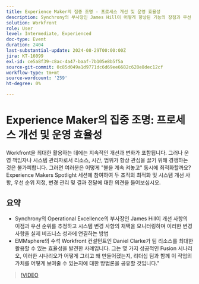 ```yaml
---
title: Experience Maker의 집중 조명 - 프로세스 개선 및 운영 효율성
description: Synchrony의 부사장인 James Hill이 어떻게 향상된 기능의 장점과 우선 순위를 추정하고 시스템 변경 사항의 채택을 모니터링하며 이러한 변경 사항을 실제 비즈니스 성과에 연결시키는지 EMMsphere의 수석 Workfront 컨설턴트인 Daniel Clarke가 어떻게 효율성을 발견하여 팀 리소스를 최대한 확장할 수 있는지에 대한 사례를 참조하십시오. 그는 몇 가지 성공적인 Fusion 시나리오, 이러한 시나리오가 어떻게 그리고 왜 만들어졌는지, 리더십 팀과 함께 이 작업의 가치를 어떻게 보여줄 수 있었는지 방법론을 공유할 것입니다
solution: Workfront
role: User
level: Intermediate, Experienced
doc-type: Event
duration: 2404
last-substantial-update: 2024-08-29T00:00:00Z
jira: KT-16099
exl-id: ce5a8f39-c8ac-4a47-baaf-7b105e8b5f5a
source-git-commit: 0c85d049a1d9771dc6d69ee6682c628e8dec12cf
workflow-type: tm+mt
source-wordcount: '259'
ht-degree: 0%

---
```


# Experience Maker의 집중 조명: 프로세스 개선 및 운영 효율성

Workfront을 최대한 활용하는 데에는 지속적인 개선과 변화가 포함됩니다. 그러나 운영 책임자나 시스템 관리자로서 리소스, 시간, 범위가 항상 관심을 끌기 위해 경쟁하는 것은 불가피합니다. 그러면 여러분은 어떻게 &quot;불을 계속 켜놓고&quot; 동시에 최적화할까요? Experience Makers Spotlight 세션에 참여하여 두 조직의 최적화 및 시스템 개선 사항, 우선 순위 지정, 변경 관리 및 결과 전달에 대한 의견을 들어보십시오.

## 요약

* Synchrony의 Operational Excellence의 부사장인 James Hill이 개선 사항의 이점과 우선 순위를 추정하고 시스템 변경 사항의 채택을 모니터링하며 이러한 변경 사항을 실제 비즈니스 성과에 연결하는 방법
* EMMsphere의 수석 Workfront 컨설턴트인 Daniel Clarke가 팀 리소스를 최대한 활용할 수 있는 효율성을 발견한 사례입니다. 그는 몇 가지 성공적인 Fusion 시나리오, 이러한 시나리오가 어떻게 그리고 왜 만들어졌는지, 리더십 팀과 함께 이 작업의 가치를 어떻게 보여줄 수 있는지에 대한 방법론을 공유할 것입니다.&quot;

>[!VIDEO](https://video.tv.adobe.com/v/3433199/?learn=on)
